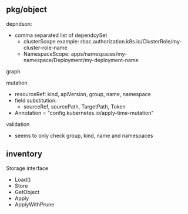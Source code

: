 ##

## pkg/object

depndson:
- comma separated list of dependcySet
    - clusterScope example: rbac.authorization.k8s.io/ClusterRole/my-cluster-role-name
    - NamespaceScope: apps/namespaces/my-namespace/Deployment/my-deployment-name

graph

mutation
- resourceRef: kind, apiVersion, group, name, namespace
- field substitution:
    - sourceRef, sourcePath, TargetPath, Token
- Annotation = "config.kubernetes.io/apply-time-mutation"

validation
- seems to only check group, kind, name and namespaces

## inventory

Storage interface
- Load()
- Store
- GetObject
- Apply
- ApplyWithPrune